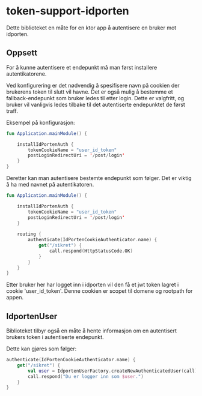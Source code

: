 # token-support-idporten

Dette biblioteket en måte for en ktor app å autentisere en bruker mot idporten.

## Oppsett

For å kunne autentisere et endepunkt må man først installere autentikatorene.

Ved konfigurering er det nødvendig å spesifisere navn på cookien der brukerens token til slutt vil havne.
Det er også mulig å bestemme et fallback-endepunkt som bruker ledes til etter login. Dette er valgfritt, 
og bruker vil vanligvis ledes tilbake til det autentiserte endepunktet de først traff. 

Eksempel på konfigurasjon:

```kotlin
fun Application.mainModule() {

    installIdPortenAuth {
        tokenCookieName = "user_id_token"
        postLoginRedirectUri = '/post/login'
    }
}
```

Deretter kan man autentisere bestemte endepunkt som følger. Det er viktig å ha med navnet på autentikatoren.

```kotlin
fun Application.mainModule() {

    installIdPortenAuth {
        tokenCookieName = "user_id_token"
        postLoginRedirectUri = '/post/login'
    }
    
    routing {
        authenticate(IdPortenCookieAuthenticator.name) {
            get("/sikret") {
                call.respond(HttpStatusCode.OK)
            }
        }
    }
}
```

Etter bruker her har logget inn i idporten vil den få et jwt token lagret i cookie 'user_id_token'. 
Denne cookien er scopet til domene og rootpath for appen.

## IdportenUser

Biblioteket tilbyr også en måte å hente informasjon om en autentisert brukers token i autentiserte endepunkt. 

Dette kan gjøres som følger:

```kotlin
authenticate(IdPortenCookieAuthenticator.name) {
    get("/sikret") {
        val user = IdportenUserFactory.createNewAuthenticatedUser(call)
        call.respond("Du er logger inn som $user.")
    }
}
```
